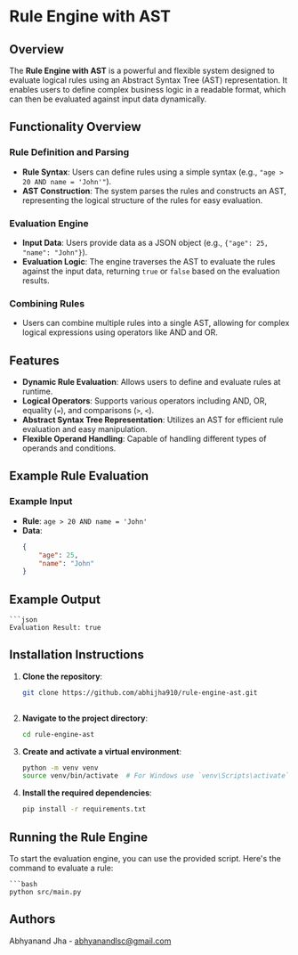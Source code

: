 # Rule Engine with AST

## Overview
The **Rule Engine with AST** is a powerful and flexible system designed to evaluate logical rules using an Abstract Syntax Tree (AST) representation. It enables users to define complex business logic in a readable format, which can then be evaluated against input data dynamically.

## Functionality Overview

### Rule Definition and Parsing
- **Rule Syntax**: Users can define rules using a simple syntax (e.g., `"age > 20 AND name = 'John'"`).
- **AST Construction**: The system parses the rules and constructs an AST, representing the logical structure of the rules for easy evaluation.

### Evaluation Engine
- **Input Data**: Users provide data as a JSON object (e.g., `{"age": 25, "name": "John"}`).
- **Evaluation Logic**: The engine traverses the AST to evaluate the rules against the input data, returning `true` or `false` based on the evaluation results.

### Combining Rules
- Users can combine multiple rules into a single AST, allowing for complex logical expressions using operators like AND and OR.

## Features
- **Dynamic Rule Evaluation**: Allows users to define and evaluate rules at runtime.
- **Logical Operators**: Supports various operators including AND, OR, equality (`=`), and comparisons (`>`, `<`).
- **Abstract Syntax Tree Representation**: Utilizes an AST for efficient rule evaluation and easy manipulation.
- **Flexible Operand Handling**: Capable of handling different types of operands and conditions.

## Example Rule Evaluation

### Example Input
- **Rule**: `age > 20 AND name = 'John'`
- **Data**: 
  ```json
  {
      "age": 25,
      "name": "John"
  }
## Example Output
    ```json
    Evaluation Result: true

## Installation Instructions
1. **Clone the repository**:
   ```bash
   git clone https://github.com/abhijha910/rule-engine-ast.git
    
2. **Navigate to the project directory**:
    ```bash
    cd rule-engine-ast

3. **Create and activate a virtual environment**:

    ```bash
    python -m venv venv
    source venv/bin/activate  # For Windows use `venv\Scripts\activate`

4. **Install the required dependencies**:
    
      ```bash
      pip install -r requirements.txt

## Running the Rule Engine
To start the evaluation engine, you can use the provided script. Here's the command to evaluate a rule:

    ```bash
    python src/main.py

## Authors
Abhyanand Jha - abhyanandlsc@gmail.com




